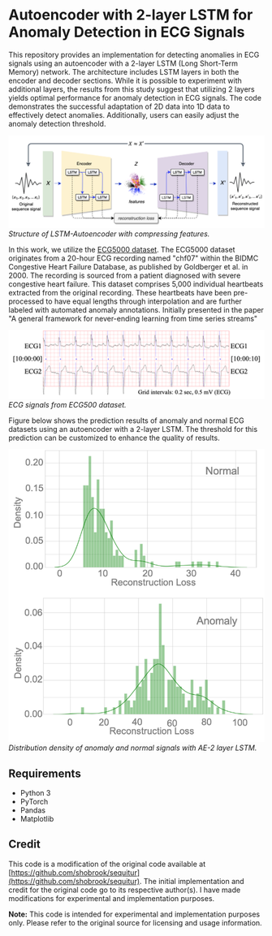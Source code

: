 # Autoencoder with 2-layer LSTM for Anomaly Detection in ECG Signals

This repository provides an implementation for detecting anomalies in ECG signals using an autoencoder with a 2-layer LSTM (Long Short-Term Memory) network. The architecture includes LSTM layers in both the encoder and decoder sections. While it is possible to experiment with additional layers, the results from this study suggest that utilizing 2 layers yields optimal performance for anomaly detection in ECG signals. The code demonstrates the successful adaptation of 2D data into 1D data to effectively detect anomalies. Additionally, users can easily adjust the anomaly detection threshold.

![Alt Text](https://github.com/ifarady/AE-biLSTM-Anomaly-Detection/blob/main/figs/ae-2lstm.png)
*Structure of LSTM-Autoencoder with compressing features.*

In this work, we utilize the [ECG5000 dataset](https://www.timeseriesclassification.com/description.php?Dataset=ECG5000). The ECG5000 dataset originates from a 20-hour ECG recording named "chf07" within the BIDMC Congestive Heart Failure Database, as published by Goldberger et al. in 2000. The recording is sourced from a patient diagnosed with severe congestive heart failure. This dataset comprises 5,000 individual heartbeats extracted from the original recording. These heartbeats have been pre-processed to have equal lengths through interpolation and are further labeled with automated anomaly annotations. Initially presented in the paper "A general framework for never-ending learning from time series streams"

![Alt Text](https://github.com/ifarady/AE-biLSTM-Anomaly-Detection/blob/main/figs/fig2.png)
*ECG signals from ECG500 dataset.*

Figure below shows the prediction results of anomaly and normal ECG datasets using an autoencoder with a 2-layer LSTM. The threshold for this prediction can be customized to enhance the quality of results.

![Alt Text](https://github.com/ifarady/AE-biLSTM-Anomaly-Detection/blob/main/figs/fig4.png)
*Distribution density of anomaly and normal signals with AE-2 layer LSTM.*

## Requirements
- Python 3
- PyTorch
- Pandas
- Matplotlib

## Credit
This code is a modification of the original code available at [https://github.com/shobrook/sequitur](https://github.com/shobrook/sequitur). The initial implementation and credit for the original code go to its respective author(s). I have made modifications for experimental and implementation purposes.

**Note:**
This code is intended for experimental and implementation purposes only. Please refer to the original source for licensing and usage information.
